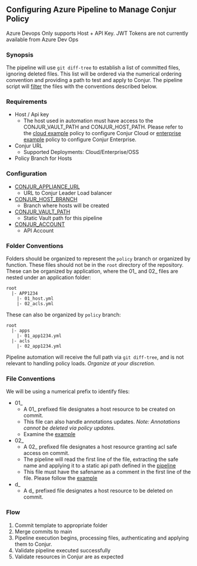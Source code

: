 ## Configuring Azure Pipeline to Manage Conjur Policy

<p>Azure Devops Only supports Host + API Key. JWT Tokens are not currently available from Azure Dev Ops</p>

### Synopsis
The pipeline will use `git diff-tree` to establish a list of committed files, ignoring deleted files. This list will be ordered via the numerical ordering convention and providing a path to test and apply to Conjur. The pipeline script will [filter](pipeline/azure-pipelines.yml#L24) the files with the conventions described below.

### Requirements
- Host / Api key
  - The host used in automation must have access to the CONJUR_VAULT_PATH and CONJUR_HOST_PATH. Please refer to the [cloud example](policy/01_ado-automation_cloud.yml) policy to configure Conjur Cloud or [enterprise example](policy/01_ado-automation_ent.yml) policy to configure Conjur Enterprise.
- Conjur URL
  - Supported Deployments: Cloud/Enterprise/OSS
- Policy Branch for Hosts

### Configuration
- [CONJUR_APPLIANCE_URL](pipeline/azure-pipelines.yml#L3)
  - URL to Conjur Leader Load balancer
- [CONJUR_HOST_BRANCH](pipeline/azure-pipelines.yml#L5)
  - Branch where hosts will be created
- [CONJUR_VAULT_PATH](pipeline/azure-pipelines.yml#L7)
  - Static Vault path for this pipeline
- [CONJUR_ACCOUNT](pipeline/azure-pipelines.yml#L9)
  - API Account

### Folder Conventions
Folders should be organized to represent the `policy` branch or organized by function. These files should not be in the `root` directory of the repository. 
These can be organized by application, where the 01_ and 02_ files are nested under an application folder:
```
root
  |- APP1234
    |- 01_host.yml
    |- 02_acls.yml
```
These can also be organized by `policy` branch:
```
root
  |- apps
    |- 01_app1234.yml
  |- acls
    |- 02_app1234.yml 
```
Pipeline automation will receive the full path via `git diff-tree`, and is not relevant to handling policy loads. *Organize at your discretion.*

### File Conventions
We will be using a numerical prefix to identify files:
- 01_
  - A 01_ prefixed file designates a host resource to be created on commit. 
  - This file can also handle annotations updates. *Note: Annotations cannot be deleted via policy updates.*
  - Examine the [example](pipeline/apps/t01_example.yml)
- 02_
  - A 02_ prefixed file designates a host resource granting acl safe access on commit. 
  - The pipeline will read the first line of the file, extracting the safe name and applying it to a static api path defined in the [pipeline](pipeline/azure-pipelines.yml#L7)
  - This file must have the safename as a comment in the first line of the file. Please follow the [example](pipeline/acls/t02_example.yml)
- d_
  - A d_ prefixed file designates a host resource to be deleted on commit. 

### Flow
1. Commit template to appropriate folder
2. Merge commits to main
3. Pipeline execution begins, processing files, authenticating and applying them to Conjur.
4. Validate pipeline executed successfully
5. Validate resources in Conjur are as expected
